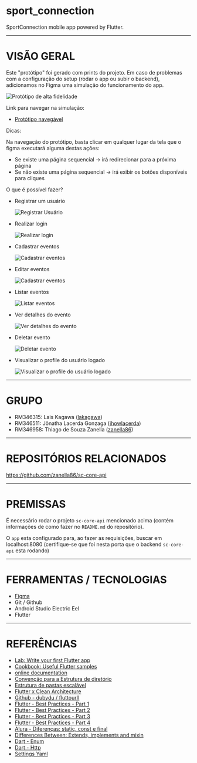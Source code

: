 # sport_connection

SportConnection mobile app powered by Flutter.

---

# VISÃO GERAL

Este "protótipo" foi gerado com prints do projeto. Em caso de problemas com a configuração do setup (rodar o app ou subir o backend), adicionamos no Figma uma simulação do funcionamento do app.

![Protótipo de alta fidelidade](/docs/prototype_links.png)

Link para navegar na simulação:
- [Protótipo navegável](https://www.figma.com/proto/PT4kfOtG2p9JALG48LFUGi/SportConnection?type=design&node-id=2-15&scaling=scale-down&page-id=0%3A1&starting-point-node-id=2%3A15)

Dicas:

Na navegação do protótipo, basta clicar em qualquer lugar da tela que o figma executará alguma destas ações:
- Se existe uma página sequencial -> irá redirecionar para a próxima página
- Se não existe uma página sequencial -> irá exibir os botões disponíveis para cliques


O que é possível fazer?
- Registrar um usuário

  ![Registrar Usuário](/docs/register.png)

- Realizar login

  ![Realizar login](/docs/login.png)

- Cadastrar eventos

  ![Cadastrar eventos](/docs/add_event.png)

- Editar eventos

  ![Cadastrar eventos](/docs/edit_event.png)

- Listar eventos

  ![Listar eventos](/docs/list_events.png)

- Ver detalhes do evento

  ![Ver detalhes do evento](/docs/details_event.png)

- Deletar evento

  ![Deletar evento](/docs/delete_event.png)

- Visualizar o profile do usuário logado

  ![Visualizar o profile do usuário logado](/docs/profile.png)


---

# GRUPO

- RM346315: Lais Kagawa ([lakagawa](https://github.com/lakagawa))
- RM346511: Jônatha Lacerda Gonzaga ([jhowlacerda](https://github.com/jhowlacerda))
- RM346958: Thiago de Souza Zanella ([zanella86](https://github.com/zanella86))

---

# REPOSITÓRIOS RELACIONADOS

https://github.com/zanella86/sc-core-api

---
# PREMISSAS

É necessário rodar o projeto `sc-core-api` mencionado acima (contém informações de como fazer no `README.md` do repositório).

O `app` esta configurado para, ao fazer as requisições, buscar em localhost:8080 (certifique-se que foi nesta porta que o backend `sc-core-api` esta rodando)

---

# FERRAMENTAS / TECNOLOGIAS

<!-- - [Draw.io](https://app.diagrams.net/) -->
- [Figma](https://www.figma.com/)
- Git / Github
- Android Studio Electric Eel
- Flutter

---

# REFERÊNCIAS

- [Lab: Write your first Flutter app](https://docs.flutter.dev/get-started/codelab)
- [Cookbook: Useful Flutter samples](https://docs.flutter.dev/cookbook)
- [online documentation](https://docs.flutter.dev/)
- [Convenção para a Estrutura de diretório](https://dart.dev/tools/pub/package-layout)
- [Estrutura de pastas escalável](https://medium.com/flutter-community/scalable-folder-structure-for-flutter-applications-183746bdc320)
- [Flutter x Clean Architecture](https://itnext.io/flutter-clean-architecture-b53ce9e19d5a)
- [Github - dubydu / fluttourII](https://github.dev/dubydu/fluttourII)
- [Flutter - Best Practices - Part 1](https://itnext.io/flutter-best-practices-part-1-e89467ea4823)
- [Flutter - Best Practices - Part 2](https://itnext.io/flutter-best-practices-part-2-e9e5c79ccb16)
- [Flutter - Best Practices - Part 3](https://itnext.io/flutter-best-practices-part-3-747f1bfaec6b)
- [Flutter - Best Practices - Part 4](https://itnext.io/flutter-best-practices-part-4-709e7bceabf)
- [Alura - Diferenças: static, const e final](https://www.alura.com.br/artigos/diferenca-entre-static-const-final-no-dart)
- [Differences Between: Extends, implements and mixin](https://www.topcoder.com/thrive/articles/dart-differences-between-extends-implements-and-mixin)
- [Dart - Enum](https://stackoverflow.com/questions/38908285/how-do-i-add-methods-or-values-to-enums-in-dart)
- [Dart - Http](https://pub.dev/packages/http/example)
- [Settings Yaml](https://pub.dev/packages/settings_yaml/example)

